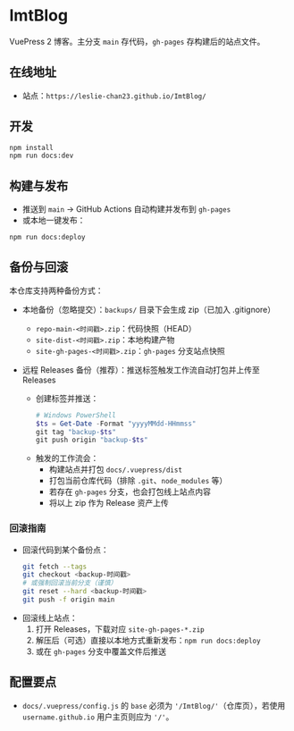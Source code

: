 # ImtBlog

VuePress 2 博客。主分支 `main` 存代码，`gh-pages` 存构建后的站点文件。

## 在线地址
- 站点：`https://leslie-chan23.github.io/ImtBlog/`

## 开发
```bash
npm install
npm run docs:dev
```

## 构建与发布
- 推送到 `main` → GitHub Actions 自动构建并发布到 `gh-pages`
- 或本地一键发布：
```bash
npm run docs:deploy
```

## 备份与回滚
本仓库支持两种备份方式：

- 本地备份（忽略提交）：`backups/` 目录下会生成 zip（已加入 .gitignore）
  - `repo-main-<时间戳>.zip`：代码快照（HEAD）
  - `site-dist-<时间戳>.zip`：本地构建产物
  - `site-gh-pages-<时间戳>.zip`：`gh-pages` 分支站点快照

- 远程 Releases 备份（推荐）：推送标签触发工作流自动打包并上传至 Releases
  - 创建标签并推送：
    ```powershell
    # Windows PowerShell
    $ts = Get-Date -Format "yyyyMMdd-HHmmss"
    git tag "backup-$ts"
    git push origin "backup-$ts"
    ```
  - 触发的工作流会：
    - 构建站点并打包 `docs/.vuepress/dist`
    - 打包当前仓库代码（排除 `.git`、`node_modules` 等）
    - 若存在 `gh-pages` 分支，也会打包线上站点内容
    - 将以上 zip 作为 Release 资产上传

### 回滚指南
- 回滚代码到某个备份点：
  ```bash
  git fetch --tags
  git checkout <backup-时间戳>
  # 或强制回滚当前分支（谨慎）
  git reset --hard <backup-时间戳>
  git push -f origin main
  ```
- 回滚线上站点：
  1. 打开 Releases，下载对应 `site-gh-pages-*.zip`
  2. 解压后（可选）直接以本地方式重新发布：`npm run docs:deploy`
  3. 或在 `gh-pages` 分支中覆盖文件后推送

## 配置要点
- `docs/.vuepress/config.js` 的 `base` 必须为 `'/ImtBlog/'`（仓库页），若使用 `username.github.io` 用户主页则应为 `'/'`。
